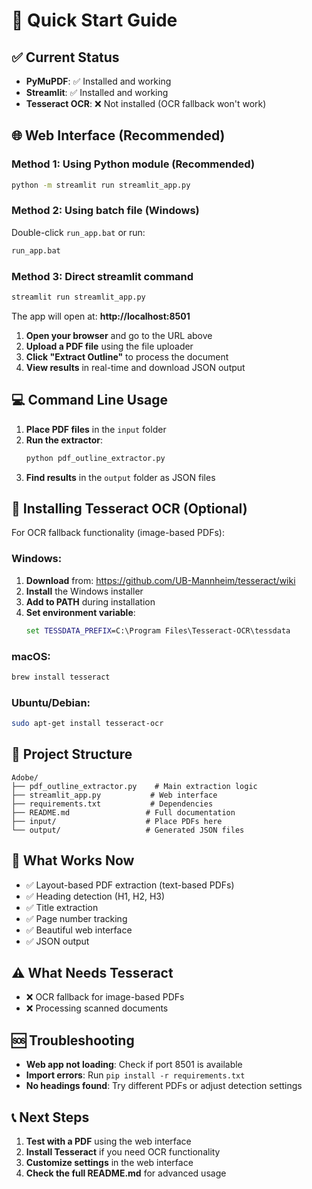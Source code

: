# 🚀 Quick Start Guide

## ✅ Current Status
- **PyMuPDF**: ✅ Installed and working
- **Streamlit**: ✅ Installed and working  
- **Tesseract OCR**: ❌ Not installed (OCR fallback won't work)

## 🌐 Web Interface (Recommended)

### Method 1: Using Python module (Recommended)
```bash
python -m streamlit run streamlit_app.py
```

### Method 2: Using batch file (Windows)
Double-click `run_app.bat` or run:
```bash
run_app.bat
```

### Method 3: Direct streamlit command
```bash
streamlit run streamlit_app.py
```

The app will open at: **http://localhost:8501**

1. **Open your browser** and go to the URL above
2. **Upload a PDF file** using the file uploader
3. **Click "Extract Outline"** to process the document
4. **View results** in real-time and download JSON output

## 💻 Command Line Usage
1. **Place PDF files** in the `input` folder
2. **Run the extractor**:
   ```bash
   python pdf_outline_extractor.py
   ```
3. **Find results** in the `output` folder as JSON files

## 🔧 Installing Tesseract OCR (Optional)
For OCR fallback functionality (image-based PDFs):

### Windows:
1. **Download** from: https://github.com/UB-Mannheim/tesseract/wiki
2. **Install** the Windows installer
3. **Add to PATH** during installation
4. **Set environment variable**:
   ```cmd
   set TESSDATA_PREFIX=C:\Program Files\Tesseract-OCR\tessdata
   ```

### macOS:
```bash
brew install tesseract
```

### Ubuntu/Debian:
```bash
sudo apt-get install tesseract-ocr
```

## 📁 Project Structure
```
Adobe/
├── pdf_outline_extractor.py    # Main extraction logic
├── streamlit_app.py           # Web interface  
├── requirements.txt           # Dependencies
├── README.md                 # Full documentation
├── input/                    # Place PDFs here
└── output/                   # Generated JSON files
```

## 🎯 What Works Now
- ✅ Layout-based PDF extraction (text-based PDFs)
- ✅ Heading detection (H1, H2, H3)
- ✅ Title extraction
- ✅ Page number tracking
- ✅ Beautiful web interface
- ✅ JSON output

## ⚠️ What Needs Tesseract
- ❌ OCR fallback for image-based PDFs
- ❌ Processing scanned documents

## 🆘 Troubleshooting
- **Web app not loading**: Check if port 8501 is available
- **Import errors**: Run `pip install -r requirements.txt`
- **No headings found**: Try different PDFs or adjust detection settings

## 📞 Next Steps
1. **Test with a PDF** using the web interface
2. **Install Tesseract** if you need OCR functionality
3. **Customize settings** in the web interface
4. **Check the full README.md** for advanced usage 